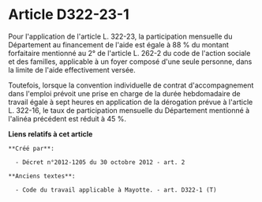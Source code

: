 # Article D322-23-1

Pour l'application de l'article L. 322-23, la participation mensuelle du Département au financement de l'aide est égale à 88
% du montant forfaitaire mentionné au 2° de l'article L. 262-2 du code de l'action sociale et des familles, applicable à un
foyer composé d'une seule personne, dans la limite de l'aide effectivement versée. 

Toutefois, lorsque la convention individuelle de contrat d'accompagnement dans l'emploi prévoit une prise en charge de la
durée hebdomadaire de travail égale à sept heures en application de la dérogation prévue à l'article L. 322-16, le taux de
participation mensuelle du Département mentionné à l'alinéa précédent est réduit à 45 %.

**Liens relatifs à cet article**

	**Créé par**:

	  - Décret n°2012-1205 du 30 octobre 2012 - art. 2

	**Anciens textes**:

	  - Code du travail applicable à Mayotte. - art. D322-1 (T)
